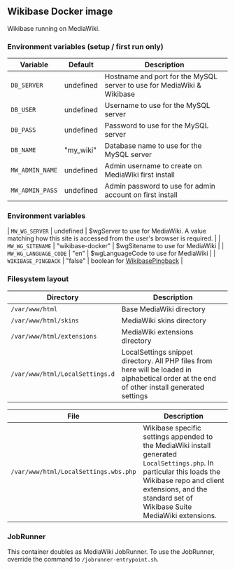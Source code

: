 ## Wikibase Docker image

Wikibase running on MediaWiki.

### Environment variables (setup / first run only)

| Variable | Default | Description |
| --- | --- | --- |
| `DB_SERVER` | undefined | Hostname and port for the MySQL server to use for MediaWiki & Wikibase |
| `DB_USER` | undefined | Username to use for the MySQL server |
| `DB_PASS` | undefined | Password to use for the MySQL server |
| `DB_NAME` | "my_wiki" | Database name to use for the MySQL server |
| `MW_ADMIN_NAME` | undefined | Admin username to create on MediaWiki first install |
| `MW_ADMIN_PASS` | undefined | Admin password to use for admin account on first install |

### Environment variables

| `MW_WG_SERVER` | undefined | $wgServer to use for MediaWiki. A value matching how this site is accessed from the user's browser is required. |
| `MW_WG_SITENAME` | "wikibase-docker" | $wgSitename to use for MediaWiki |
| `MW_WG_LANGUAGE_CODE` | "en" | $wgLanguageCode to use for MediaWiki |
| `WIKIBASE_PINGBACK` | "false" | boolean for [WikibasePingback](https://doc.wikimedia.org/Wikibase/master/php/md_docs_topics_pingback.html) |

### Filesystem layout

| Directory | Description |
| --- | --- |
| `/var/www/html` | Base MediaWiki directory |
| `/var/www/html/skins` | MediaWiki skins directory |
| `/var/www/html/extensions` | MediaWiki extensions directory |
| `/var/www/html/LocalSettings.d` | LocalSettings snippet directory. All PHP files from here will be loaded in alphabetical order at the end of other install generated settings |

| File | Description |
| --- | --- |
| `/var/www/html/LocalSettings.wbs.php` | Wikibase specific settings appended to the MediaWiki install generated `LocalSettings.php`. In particular this loads the Wikibase repo and client extensions, and the standard set of Wikibase Suite MediaWiki extensions.

### JobRunner

This container doubles as MediaWiki JobRunner. To use the JobRunner, override the command to `/jobrunner-entrypoint.sh`.
